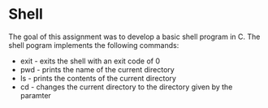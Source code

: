 # Shell

The goal of this assignment was to develop a basic shell program in C. The shell pogram implements the following commands:

* exit - exits the shell with an exit code of 0
* pwd - prints the name of the current directory
* ls - prints the contents of the current directory
* cd - changes the current directory to the directory given by the paramter

